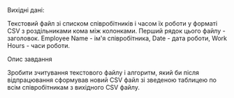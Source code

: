 Вихідні дані:

Текстовий файл зі списком співробітників
і часом їх роботи у форматі CSV з роздільниками кома між колонками. Перший рядок цього файлу - заголовок. Employee Name - ім'я співробітника, Date - дата роботи, Work Hours - часи роботи.

Опис завдання

Зробити зчитування текстового файлу і алгоритм, який би після відпрацювання сформував новий CSV файл зі зведеною таблицею по всім співробітникам з вихідного CSV файлу.

